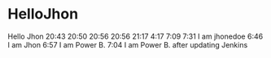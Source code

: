 HelloJhon
=========

Hello Jhon
20:43
20:50
20:56
20:56
21:17
4:17
7:09
7:31
I am jhonedoe
6:46 I am Jhon
6:57 I am Power B.
7:04 I am Power B. after updating Jenkins

